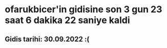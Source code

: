 # ofarukbicer'in gidisine son 3 gun 23 saat 6 dakika 22 saniye kaldi

## Gidis tarihi: 30.09.2022 :(